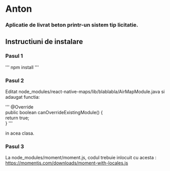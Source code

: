 # Anton
### Aplicatie de livrat beton printr-un sistem tip licitatie.

## Instructiuni de instalare

### Pasul 1

'''
npm install
'''


### Pasul 2
Editat node_modules/react-native-maps/lib/blablabla/AirMapModule.java si adaugat functia:

'''
@Override    
public boolean canOverrideExistingModule() {        
  return true;    
}
'''

in acea clasa.

### Pasul 3
La node_modules/moment/moment.js, codul trebuie inlocuit cu acesta : https://momentjs.com/downloads/moment-with-locales.js
